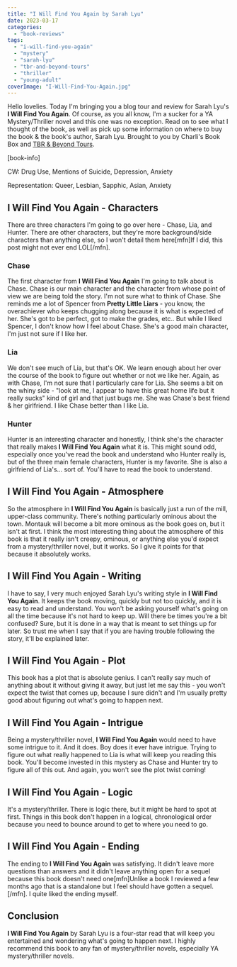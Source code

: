 ```yaml
---
title: "I Will Find You Again by Sarah Lyu"
date: 2023-03-17
categories: 
  - "book-reviews"
tags: 
  - "i-will-find-you-again"
  - "mystery"
  - "sarah-lyu"
  - "tbr-and-beyond-tours"
  - "thriller"
  - "young-adult"
coverImage: "I-Will-Find-You-Again.jpg"
---
```


Hello lovelies. Today I'm bringing you a blog tour and review for Sarah Lyu's **I Will Find You Again**. Of course, as you all know, I'm a sucker for a YA Mystery/Thriller novel and this one was no exception. Read on to see what I thought of the book, as well as pick up some information on where to buy the book & the book's author, Sarah Lyu. Brought to you by Charli's Book Box and [TBR & Beyond Tours](https://tbrandbeyondtours.com/2023/01/30/tour-schedule-i-will-find-you-again-by-sarah-lyu/).

\[book-info\]

CW: Drug Use, Mentions of Suicide, Depression, Anxiety

Representation: Queer, Lesbian, Sapphic, Asian, Anxiety

## I Will Find You Again - Characters

There are three characters I'm going to go over here - Chase, Lia, and Hunter. There are other characters, but they're more background/side characters than anything else, so I won't detail them here\[mfn\]If I did, this post might not ever end LOL\[/mfn\].

### Chase

The first character from **I Will Find You Again** I'm going to talk about is Chase. Chase is our main character and the character from whose point of view we are being told the story. I'm not sure what to think of Chase. She reminds me a lot of Spencer from **Pretty Little Liars** - you know, the overachiever who keeps chugging along because it is what is expected of her. She's got to be perfect, got to make the grades, etc.. But while I liked Spencer, I don't know how I feel about Chase. She's a good main character, I'm just not sure if I like her.

### Lia

We don't see much of Lia, but that's OK. We learn enough about her over the course of the book to figure out whether or not we like her. Again, as with Chase, I'm not sure that I particularly care for Lia. She seems a bit on the whiny side - "look at me, I appear to have this great home life but it really sucks" kind of girl and that just bugs me. She was Chase's best friend & her girlfriend. I like Chase better than I like Lia.

### Hunter

Hunter is an interesting character and honestly, I think she's the character that really makes **I Will Find You Again** what it is. This might sound odd, especially once you've read the book and understand who Hunter really is, but of the three main female characters, Hunter is my favorite. She is also a girlfriend of Lia's... sort of. You'll have to read the book to understand.

## I Will Find You Again - Atmosphere

So the atmosphere in **I Will Find You Again** is basically just a run of the mill, upper-class community. There's nothing particularly ominous about the town. Montauk will become a bit more ominous as the book goes on, but it isn't at first. I think the most interesting thing about the atmosphere of this book is that it really isn't creepy, ominous, or anything else you'd expect from a mystery/thriller novel, but it works. So I give it points for that because it absolutely works.

## I Will Find You Again - Writing

I have to say, I very much enjoyed Sarah Lyu's writing style in **I Will Find You Again**. It keeps the book moving, quickly but not too quickly, and it is easy to read and understand. You won't be asking yourself what's going on all the time because it's not hard to keep up. Will there be times you're a bit confused? Sure, but it is done in a way that is meant to set things up for later. So trust me when I say that if you are having trouble following the story, it'll be explained later.

## I Will Find You Again - Plot

This book has a plot that is absolute genius. I can't really say much of anything about it without giving it away, but just let me say this - you won't expect the twist that comes up, because I sure didn't and I'm usually pretty good about figuring out what's going to happen next.

## I Will Find You Again - Intrigue

Being a mystery/thriller novel, **I Will Find You Again** would need to have some intrigue to it. And it does. Boy does it ever have intrigue. Trying to figure out what really happened to Lia is what will keep you reading this book. You'll become invested in this mystery as Chase and Hunter try to figure all of this out. And again, you won't see the plot twist coming!

## I Will Find You Again - Logic

It's a mystery/thriller. There is logic there, but it might be hard to spot at first. Things in this book don't happen in a logical, chronological order because you need to bounce around to get to where you need to go.

## I Will Find You Again - Ending

The ending to **I Will Find You Again** was satisfying. It didn't leave more questions than answers and it didn't leave anything open for a sequel because this book doesn't need one\[mfn\]Unlike a book I reviewed a few months ago that is a standalone but I feel should have gotten a sequel.\[/mfn\]. I quite liked the ending myself.

## Conclusion

**I Will Find You Again** by Sarah Lyu is a four-star read that will keep you entertained and wondering what's going to happen next. I highly recommend this book to any fan of mystery/thriller novels, especially YA mystery/thriller novels.
